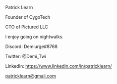 Patrick Learn 

Founder of CygoTech 

CTO of Pictured LLC 

I enjoy going on nightwalks. 


Discord: Demiurge#8768 

Twitter: @Demi_Twi 

LinkedIn: https://www.linkedin.com/in/patricklearn/ 

patricklearn@gmail.com 
